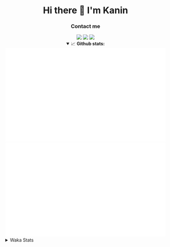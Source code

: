<div align="center">
 <h1>Hi there 👋 I'm Kanin</h1>
 <h3>Contact me</h3>
 <a href="mailto:im@kanin.dev"><img src="https://img.shields.io/badge/gmail-%23D14836.svg?&style=for-the-badge&logo=gmail&logoColor=white"/></a>
 <a href="https://twitter.com/KaninTwt"><img src="https://img.shields.io/badge/twitter-%231DA1F2.svg?&style=for-the-badge&logo=twitter&logoColor=white"/></a>
 <a href="https://www.linkedin.com/in/KaninDev"><img src="https://img.shields.io/badge/linkedin-%230077B5.svg?&style=for-the-badge&logo=linkedin&logoColor=white"/></a>
<details open>
  <summary>📈 <b>Github stats:</b></summary>
  <img src="https://github.com/Kanin/Kanin/blob/master/scripts/GitHubStats/generated/overview.svg"/>
  <img src="https://github.com/Kanin/Kanin/blob/master/scripts/GitHubStats/generated/languages.svg"/>
</details>
</div>

<details>
 <summary>Waka Stats</summary>

<!--START_SECTION:waka-->
![Code Time](http://img.shields.io/badge/Code%20Time-2%2C979%20hrs%2044%20mins-blue)

![Profile Views](http://img.shields.io/badge/Profile%20Views-1-blue)

![Lines of code](https://img.shields.io/badge/From%20Hello%20World%20I%27ve%20Written-819.4%20thousand%20lines%20of%20code-blue)

**🐱 My GitHub Data** 

> 📦 184.1 kB Used in GitHub's Storage 
 > 
> 🏆 315 Contributions in the Year 2025
 > 
> 💼 Opted to Hire
 > 
> 📜 29 Public Repositories 
 > 
> 🔑 20 Private Repositories 
 > 
**I'm an Early 🐤** 

```text
🌞 Morning                2867 commits        ███████░░░░░░░░░░░░░░░░░░   28.69 % 
🌆 Daytime                2860 commits        ███████░░░░░░░░░░░░░░░░░░   28.62 % 
🌃 Evening                2926 commits        ███████░░░░░░░░░░░░░░░░░░   29.28 % 
🌙 Night                  1339 commits        ███░░░░░░░░░░░░░░░░░░░░░░   13.40 % 
```
📅 **I'm Most Productive on Monday** 

```text
Monday                   2020 commits        █████░░░░░░░░░░░░░░░░░░░░   20.22 % 
Tuesday                  1423 commits        ████░░░░░░░░░░░░░░░░░░░░░   14.24 % 
Wednesday                1002 commits        ███░░░░░░░░░░░░░░░░░░░░░░   10.03 % 
Thursday                 1563 commits        ████░░░░░░░░░░░░░░░░░░░░░   15.64 % 
Friday                   1627 commits        ████░░░░░░░░░░░░░░░░░░░░░   16.28 % 
Saturday                 904 commits         ██░░░░░░░░░░░░░░░░░░░░░░░   09.05 % 
Sunday                   1453 commits        ████░░░░░░░░░░░░░░░░░░░░░   14.54 % 
```


📊 **This Week I Spent My Time On** 

```text
🕑︎ Time Zone: America/New_York

💬 Programming Languages: 
Python                   31 hrs 1 min        ████████████████████████░   94.58 % 
Markdown                 42 mins             █░░░░░░░░░░░░░░░░░░░░░░░░   02.14 % 
Git Config               21 mins             ░░░░░░░░░░░░░░░░░░░░░░░░░   01.10 % 
Text                     15 mins             ░░░░░░░░░░░░░░░░░░░░░░░░░   00.77 % 
JSON with Comments       7 mins              ░░░░░░░░░░░░░░░░░░░░░░░░░   00.37 % 

🔥 Editors: 
VS Code                  32 hrs 48 mins      █████████████████████████   100.00 % 

🐱‍💻 Projects: 
Marshall                 29 hrs 46 mins      ███████████████████████░░   90.76 % 
website-new              2 hrs               ██░░░░░░░░░░░░░░░░░░░░░░░   06.11 % 
Bot                      34 mins             ░░░░░░░░░░░░░░░░░░░░░░░░░   01.75 % 
monorepo                 15 mins             ░░░░░░░░░░░░░░░░░░░░░░░░░   00.79 % 
Naila.py                 11 mins             ░░░░░░░░░░░░░░░░░░░░░░░░░   00.56 % 

💻 Operating System: 
Windows                  32 hrs 48 mins      █████████████████████████   100.00 % 
```

**I Mostly Code in Python** 

```text
Python                   33 repos            ████████████████░░░░░░░░░   63.46 % 
TypeScript               7 repos             ███░░░░░░░░░░░░░░░░░░░░░░   13.46 % 
Java                     5 repos             ██░░░░░░░░░░░░░░░░░░░░░░░   09.62 % 
HTML                     3 repos             █░░░░░░░░░░░░░░░░░░░░░░░░   05.77 % 
Kotlin                   1 repo              ░░░░░░░░░░░░░░░░░░░░░░░░░   01.92 % 
```



**Timeline**

![Lines of Code chart](https://raw.githubusercontent.com/Kanin/Kanin/master/assets/bar_graph.png)


 Last Updated on 24/09/2025 08:09:46 UTC
<!--END_SECTION:waka-->
</details>
